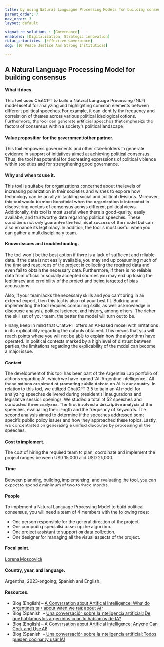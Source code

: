 ```yaml
---
title: by using Natural Languague Processing Models for building consensus
parent_order: 7
nav_order: 3
layout: default

signature_solutions : [Governance]
enablers: [Digitalization, Strategic innovation]
rblac_priorities: [Effective Governance]
sdg: [16 Peace Justice And Strong Institutions]

---
```


## A Natural Language Processing Model for building consensus 
 
#### What it does.   
This tool uses ChatGPT to build a Natural Language Processing (NLP) model useful for analyzing and highlighting common elements between different political speeches. For example, it can identify the frequency and correlation of themes across various political ideological options. Furthermore, the tool can generate artificial speeches that emphasize the factors of consensus within a society's political landscape.

#### Value proposition for the government/other partner.  
This tool empowers governments and other stakeholders to generate evidence in support of initiatives aimed at achieving political consensus. Thus, the tool has potential for decreasing expressions of political violence within societies and for strengthening good governance. 

#### Why and when to use it.  
This tool is suitable for organizations concerned about the levels of increasing polarization in their societies and wishes to explore how technology can be an ally in tackling social and political divisions. Moreover, this tool would be most beneficial when the organization is interested in discovering vectors of consensus across different political views. Additionally, this tool is most useful when there is good-quality, easily available, and trustworthy data regarding political speeches. These conditions not only guarantee the technical success of the model but can also enhance its legitimacy. In addition, the tool is most useful when you can gather a multidisciplinary team. 

#### Known issues and troubleshooting.  
The tool won't be the best option if there is a lack of sufficient and reliable data. If the data is not easily available, you may end up consuming much of the time and resources of the project in collecting the required data and even fail to obtain the necessary data. Furthermore, if there is no reliable data from official or socially accepted sources you may end up losing the legitimacy and credibility of the project and being targeted of bias accusations.

Also, if your team lacks the necessary skills and you can't bring in an external expert, then this tool is also not your best fit. Building and implementing the tool requires computing skills, as well as knowledge in discourse analysis, political science, and history, among others. The richer the skill set of your team, the better the model will turn out to be.

Finally, keep in mind that ChatGPT offers an AI-based model with limitations in its explicability regarding the outputs obtained. This means that you will reach points where you will not be able to explain how the algorithms have operated. In political contexts marked by a high level of distrust between parties, the limitations regarding the explicability of the model can become a major issue.

#### Context.  
The development of this tool has been part of the Argentina Lab portfolio of actions regarding AI, which we have named 'AI: Argentine Intelligence.' All these actions are aimed at promoting public debate on AI in our country.  In relation to this tool, we utilized ChatGPT 3.5 to train an AI model for analyzing speeches delivered during presidential inaugurations and legislative session openings. We studied a total of 52 speeches and conducted three analyses. The first involved a descriptive analysis of the speeches, evaluating their length and the frequency of keywords. The second analysis aimed to determine if the speeches addressed some specific public policy issues and how they approached these topics. Lastly, we concentrated on generating a unified discourse by processing all the speeches.

#### Cost to implement.  
The cost of hiring the required team to plan, coordinate and implement the project ranges between USD 15,000 and USD 25,000. 

#### Time 
Between planning, building, implementing, and evaluating the tool, you can expect to spend a minimum of two to three months. 

#### People.  
To implement a Natural Language Processing Model to build political consensus, you will need a team of 4 members with the following roles: 
- One person responsible for the general direction of the project.
- One computing specialist to set up the algorithm.
- One project assistant to support on data collection.
- One designer for managing all the visual aspects of the project.  

#### Focal point.  
[Lorena Moscovich](https://undp-accelerator-labs.github.io/Innovation-Toolkit-for-UNDP-Signature-Solutions/contributors/Lorena%20Moscovich.html)

#### Country, year, and language.  
Argentina, 2023-ongoing; Spanish and English. 

#### Resources.  
- Blog (English) – [A Conversation about Artificial Intelligence: What do Argentines talk about when we talk about AI?](https://www.undp.org/es/argentina/blog/episode-ii-what-do-argentines-talk-about-when-we-talk-about-ai-example)
- Blog (Spanish) – [Una conversación sobre la inteligencia artificial:¿De qué hablamos los argentinos cuando hablamos de IA?](https://www.undp.org/es/argentina/blog/episodio-ii-de-que-hablamos-los-argentinos-cuando-hablamos-de-ia-un-boton-de-muestra)
- Blog (English) – [A Conversation about Artificial Intelligence: Anyone Can Cook and Use AI!](https://www.undp.org/es/argentina/blog/ai-argentine-intelligence-conversation-about-artificial-intelligencee)
- Blog (Spanish) – [Una conversación sobre la inteligencia artificial: Todos pueden cocinar ¡y usar IA!](https://www.undp.org/es/argentina/blog/ia-inteligencia-argentina-una-conversacion-sobre-la-inteligencia-artificial )


